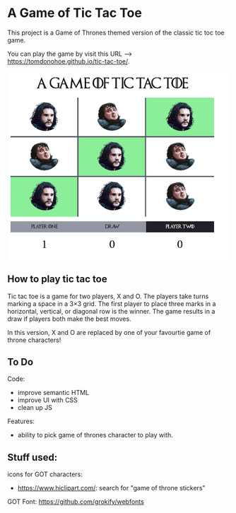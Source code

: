 # A Game of Tic Tac Toe

This project is a Game of Thrones themed version of the classic tic toc toe game.

You can play the game by visit this URL --> https://tomdonohoe.github.io/tic-tac-toe/.

![Preview](images/game-preview.png)

## How to play tic tac toe

 Tic tac toe is a game for two players, X and O. The players take turns marking a space in a 3×3 grid. The first player to place three marks in a horizontal, vertical, or diagonal row is the winner. The game results in a draw if players both make the best moves.

In this version, X and O are replaced by one of your favourtie game of throne characters!


## To Do

Code:
- improve semantic HTML
- improve UI with CSS
- clean up JS

Features:

- ability to pick game of thrones character to play with.

## Stuff used:

icons for GOT characters:

- https://www.hiclipart.com/: search for "game of throne stickers"

GOT Font:
https://github.com/grokify/webfonts